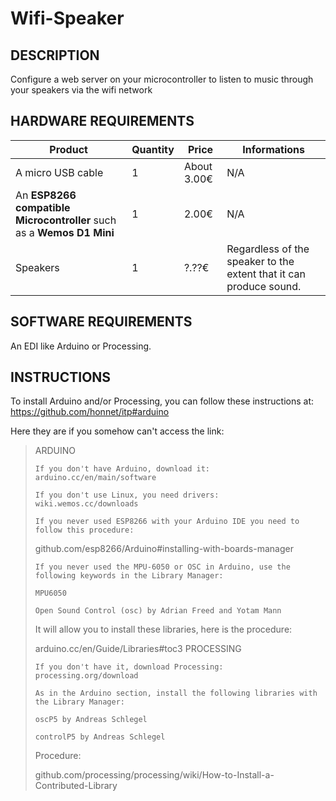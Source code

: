 # Wifi-Speaker
## DESCRIPTION
Configure a web server on your microcontroller to listen to music through your speakers via the wifi network


## HARDWARE REQUIREMENTS
Product | Quantity | Price | Informations
------- | -------- | ----- | ------------
A micro USB cable | 1 | About 3.00€ | N/A
An **ESP8266 compatible Microcontroller** such as a **Wemos D1 Mini** | 1 | 2.00€ | N/A
Speakers | 1 | ?.??€ | Regardless of the speaker to the extent that it can produce sound.


## SOFTWARE REQUIREMENTS
An EDI like Arduino or Processing.


## INSTRUCTIONS
To install Arduino and/or Processing, you can follow these instructions at: https://github.com/honnet/itp#arduino

Here they are if you somehow can't access the link:

> ARDUINO
> 
>     If you don't have Arduino, download it: arduino.cc/en/main/software
> 
>     If you don't use Linux, you need drivers: wiki.wemos.cc/downloads
> 
>     If you never used ESP8266 with your Arduino IDE you need to follow this procedure:
> 
> github.com/esp8266/Arduino#installing-with-boards-manager
> 
>     If you never used the MPU-6050 or OSC in Arduino, use the following keywords in the Library Manager:
> 
>     MPU6050
> 
>     Open Sound Control (osc) by Adrian Freed and Yotam Mann
> 
> It will allow you to install these libraries, here is the procedure:
> 
> arduino.cc/en/Guide/Libraries#toc3
> PROCESSING
> 
>     If you don't have it, download Processing: processing.org/download
> 
>     As in the Arduino section, install the following libraries with the Library Manager:
> 
>     oscP5 by Andreas Schlegel
> 
>     controlP5 by Andreas Schlegel
> 
> Procedure:
> 
> github.com/processing/processing/wiki/How-to-Install-a-Contributed-Library
